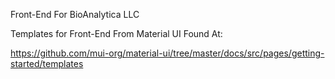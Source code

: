 

Front-End For BioAnalytica LLC

Templates for Front-End From Material UI Found At:

https://github.com/mui-org/material-ui/tree/master/docs/src/pages/getting-started/templates